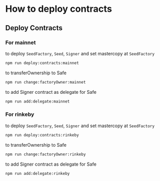 # How to deploy contracts

## Deploy Contracts

### For mainnet

to deploy ```SeedFactory```, ```Seed```, ```Signer``` and set mastercopy at ```SeedFactory```
```bash
npm run deploy:contracts:mainnet
```

to transferOwnership to Safe
```bash
npm run change:factoryOwner:mainnet
```

to add Signer contract as delegate for Safe
```bash
npm run add:delegate:mainnet
```

### For rinkeby

to deploy ```SeedFactory```, ```Seed```, ```Signer``` and set mastercopy at ```SeedFactory```
```bash
npm run deploy:contracts:rinkeby
```

to transferOwnership to Safe
```bash
npm run change:factoryOwner:rinkeby
```

to add Signer contract as delegate for Safe
```bash
npm run add:delegate:rinkeby
```